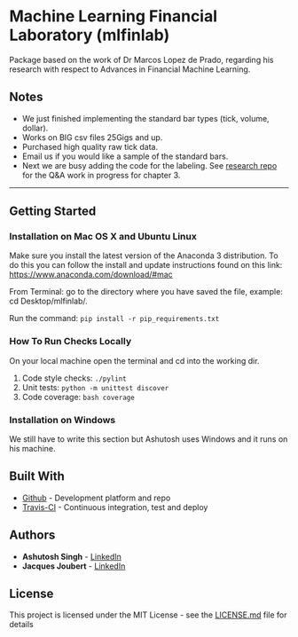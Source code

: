 # Machine Learning Financial Laboratory (mlfinlab)
Package based on the work of Dr Marcos Lopez de Prado, regarding his research with respect to Advances in Financial Machine Learning.

## Notes
* We just finished implementing the standard bar types (tick, volume, dollar). 
* Works on BIG csv files 25Gigs and up.
* Purchased high quality raw tick data.
* Email us if you would like a sample of the standard bars.
* Next we are busy adding the code for the labeling. See [research repo](https://github.com/hudson-and-thames/research/tree/ch3/chapter3) for the Q&A work in progress for chapter 3.

---

## Getting Started

### Installation on Mac OS X and Ubuntu Linux
Make sure you install the latest version of the Anaconda 3 distribution. To do this you can follow the install and update instructions found on this link: https://www.anaconda.com/download/#mac

From Terminal: go to the directory where you have saved the file, example: cd Desktop/mlfinlab/.

Run the command: ```pip install -r pip_requirements.txt```

### How To Run Checks Locally
On your local machine open the terminal and cd into the working dir. 
1. Code style checks: ```./pylint```
2. Unit tests: ```python -m unittest discover```
3. Code coverage: ```bash coverage```

### Installation on Windows
We still have to write this section but Ashutosh uses Windows and it runs on his machine. 

## Built With
* [Github](https://github.com/hudson-and-thames/mlfinlab) - Development platform and repo
* [Travis-CI](https://www.travis-ci.com) - Continuous integration, test and deploy

## Authors

* **Ashutosh Singh** - [LinkedIn](https://www.linkedin.com/in/ashusinghpenn/)
* **Jacques Joubert** - [LinkedIn](https://www.linkedin.com/in/jacquesjoubert/)


## License

This project is licensed under the MIT License - see the [LICENSE.md](LICENSE.md) file for details
